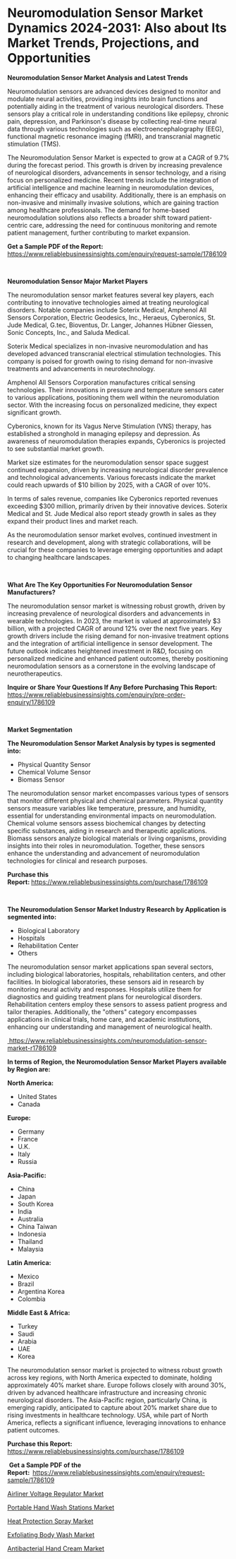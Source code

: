 <p><h1>Neuromodulation Sensor Market Dynamics 2024-2031: Also about Its Market Trends, Projections, and Opportunities</h1></p><p><strong>Neuromodulation Sensor Market Analysis and Latest Trends</strong></p>
<p><p>Neuromodulation sensors are advanced devices designed to monitor and modulate neural activities, providing insights into brain functions and potentially aiding in the treatment of various neurological disorders. These sensors play a critical role in understanding conditions like epilepsy, chronic pain, depression, and Parkinson's disease by collecting real-time neural data through various technologies such as electroencephalography (EEG), functional magnetic resonance imaging (fMRI), and transcranial magnetic stimulation (TMS).</p><p>The Neuromodulation Sensor Market is expected to grow at a CAGR of 9.7% during the forecast period. This growth is driven by increasing prevalence of neurological disorders, advancements in sensor technology, and a rising focus on personalized medicine. Recent trends include the integration of artificial intelligence and machine learning in neuromodulation devices, enhancing their efficacy and usability. Additionally, there is an emphasis on non-invasive and minimally invasive solutions, which are gaining traction among healthcare professionals. The demand for home-based neuromodulation solutions also reflects a broader shift toward patient-centric care, addressing the need for continuous monitoring and remote patient management, further contributing to market expansion.</p></p>
<p><strong>Get a Sample PDF of the Report:&nbsp;</strong> <a href="https://www.reliablebusinessinsights.com/enquiry/request-sample/1786109?utm_campaign=48&utm_medium=2&utm_source=Github&utm_content=ia&utm_term=19122024&utm_id=neuromodulation-sensor">https://www.reliablebusinessinsights.com/enquiry/request-sample/1786109</a></p>
<p>&nbsp;</p>
<p><strong>Neuromodulation Sensor Major Market Players</strong></p>
<p><p>The neuromodulation sensor market features several key players, each contributing to innovative technologies aimed at treating neurological disorders. Notable companies include Soterix Medical, Amphenol All Sensors Corporation, Electric Geodesics, Inc., Heraeus, Cyberonics, St. Jude Medical, G.tec, Bioventus, Dr. Langer, Johannes Hübner Giessen, Sonic Concepts, Inc., and Saluda Medical.</p><p>Soterix Medical specializes in non-invasive neuromodulation and has developed advanced transcranial electrical stimulation technologies. This company is poised for growth owing to rising demand for non-invasive treatments and advancements in neurotechnology.</p><p>Amphenol All Sensors Corporation manufactures critical sensing technologies. Their innovations in pressure and temperature sensors cater to various applications, positioning them well within the neuromodulation sector. With the increasing focus on personalized medicine, they expect significant growth.</p><p>Cyberonics, known for its Vagus Nerve Stimulation (VNS) therapy, has established a stronghold in managing epilepsy and depression. As awareness of neuromodulation therapies expands, Cyberonics is projected to see substantial market growth.</p><p>Market size estimates for the neuromodulation sensor space suggest continued expansion, driven by increasing neurological disorder prevalence and technological advancements. Various forecasts indicate the market could reach upwards of $10 billion by 2025, with a CAGR of over 10%.</p><p>In terms of sales revenue, companies like Cyberonics reported revenues exceeding $300 million, primarily driven by their innovative devices. Soterix Medical and St. Jude Medical also report steady growth in sales as they expand their product lines and market reach.</p><p>As the neuromodulation sensor market evolves, continued investment in research and development, along with strategic collaborations, will be crucial for these companies to leverage emerging opportunities and adapt to changing healthcare landscapes.</p></p>
<p>&nbsp;</p>
<p><strong>What Are The Key Opportunities For Neuromodulation Sensor Manufacturers?</strong></p>
<p><p>The neuromodulation sensor market is witnessing robust growth, driven by increasing prevalence of neurological disorders and advancements in wearable technologies. In 2023, the market is valued at approximately $3 billion, with a projected CAGR of around 12% over the next five years. Key growth drivers include the rising demand for non-invasive treatment options and the integration of artificial intelligence in sensor development. The future outlook indicates heightened investment in R&D, focusing on personalized medicine and enhanced patient outcomes, thereby positioning neuromodulation sensors as a cornerstone in the evolving landscape of neurotherapeutics.</p></p>
<p><strong>Inquire or Share Your Questions If Any Before Purchasing This Report:</strong> <a href="https://www.reliablebusinessinsights.com/enquiry/pre-order-enquiry/1786109?utm_campaign=48&utm_medium=2&utm_source=Github&utm_content=ia&utm_term=19122024&utm_id=neuromodulation-sensor">https://www.reliablebusinessinsights.com/enquiry/pre-order-enquiry/1786109</a></p>
<p>&nbsp;</p>
<p><strong>Market Segmentation</strong></p>
<p><strong>The Neuromodulation Sensor Market Analysis by types is segmented into:</strong></p>
<p><ul><li>Physical Quantity Sensor</li><li>Chemical Volume Sensor</li><li>Biomass Sensor</li></ul></p>
<p><p>The neuromodulation sensor market encompasses various types of sensors that monitor different physical and chemical parameters. Physical quantity sensors measure variables like temperature, pressure, and humidity, essential for understanding environmental impacts on neuromodulation. Chemical volume sensors assess biochemical changes by detecting specific substances, aiding in research and therapeutic applications. Biomass sensors analyze biological materials or living organisms, providing insights into their roles in neuromodulation. Together, these sensors enhance the understanding and advancement of neuromodulation technologies for clinical and research purposes.</p></p>
<p><strong>Purchase this Report:&nbsp;</strong><a href="https://www.reliablebusinessinsights.com/purchase/1786109?utm_campaign=48&utm_medium=2&utm_source=Github&utm_content=ia&utm_term=19122024&utm_id=neuromodulation-sensor">https://www.reliablebusinessinsights.com/purchase/1786109</a></p>
<p>&nbsp;</p>
<p><strong>The Neuromodulation Sensor Market Industry Research by Application is segmented into:</strong></p>
<p><ul><li>Biological Laboratory</li><li>Hospitals</li><li>Rehabilitation Center</li><li>Others</li></ul></p>
<p><p>The neuromodulation sensor market applications span several sectors, including biological laboratories, hospitals, rehabilitation centers, and other facilities. In biological laboratories, these sensors aid in research by monitoring neural activity and responses. Hospitals utilize them for diagnostics and guiding treatment plans for neurological disorders. Rehabilitation centers employ these sensors to assess patient progress and tailor therapies. Additionally, the "others" category encompasses applications in clinical trials, home care, and academic institutions, enhancing our understanding and management of neurological health.</p></p>
<p><a href="https://www.reliablebusinessinsights.com/neuromodulation-sensor-market-r1786109?utm_campaign=48&utm_medium=2&utm_source=Github&utm_content=ia&utm_term=19122024&utm_id=neuromodulation-sensor">&nbsp;https://www.reliablebusinessinsights.com/neuromodulation-sensor-market-r1786109</a></p>
<p><strong>In terms of Region, the Neuromodulation Sensor Market Players available by Region are:</strong></p>
<p>
    <p> <strong> North America: </strong>
        <ul>
            <li>United States</li>
            <li>Canada</li>
        </ul>
        </p> 
    <p> <strong> Europe: </strong>
        <ul>
            <li>Germany</li>
            <li>France</li>
            <li>U.K.</li>
            <li>Italy</li>
            <li>Russia</li>
        </ul>
        </p> 
    <p> <strong> Asia-Pacific: </strong>
        <ul>
            <li>China</li>
            <li>Japan</li>
            <li>South Korea</li>
            <li>India</li>
            <li>Australia</li>
            <li>China Taiwan</li>
            <li>Indonesia</li>
            <li>Thailand</li>
            <li>Malaysia</li>
        </ul>
        </p> 
    <p> <strong> Latin America: </strong>
        <ul>
            <li>Mexico</li>
            <li>Brazil</li>
            <li>Argentina Korea</li>
            <li>Colombia</li>
        </ul>
        </p> 
    <p> <strong> Middle East & Africa: </strong>
        <ul>
            <li>Turkey</li>
            <li>Saudi</li>
            <li>Arabia</li>
            <li>UAE</li>
            <li>Korea</li>
        </ul>
    </p>
    </p>
<p><p>The neuromodulation sensor market is projected to witness robust growth across key regions, with North America expected to dominate, holding approximately 40% market share. Europe follows closely with around 30%, driven by advanced healthcare infrastructure and increasing chronic neurological disorders. The Asia-Pacific region, particularly China, is emerging rapidly, anticipated to capture about 20% market share due to rising investments in healthcare technology. USA, while part of North America, reflects a significant influence, leveraging innovations to enhance patient outcomes.</p></p>
<p><strong>Purchase this Report: </strong><a href="https://www.reliablebusinessinsights.com/purchase/1786109?utm_campaign=48&utm_medium=2&utm_source=Github&utm_content=ia&utm_term=19122024&utm_id=neuromodulation-sensor">https://www.reliablebusinessinsights.com/purchase/1786109</a></p>
<p>&nbsp;<strong>Get a Sample PDF of the Report:&nbsp;&nbsp;</strong><a href="https://www.reliablebusinessinsights.com/enquiry/request-sample/1786109?utm_campaign=48&utm_medium=2&utm_source=Github&utm_content=ia&utm_term=19122024&utm_id=neuromodulation-sensor">https://www.reliablebusinessinsights.com/enquiry/request-sample/1786109</a></p>
<p><strong></strong></p>
<p><p><a href="https://github.com/kathiestrine5ty/Market-Research-Report-List-1/blob/main/airliner-voltage-regulator-market.md?utm_campaign=48&utm_medium=2&utm_source=Github&utm_content=ia&utm_term=19122024&utm_id=neuromodulation-sensor">Airliner Voltage Regulator Market</a></p><p><a href="https://www.linkedin.com/pulse/projecting-growth-portable-hand-wash-stations-market-insights-suwwf?utm_campaign=48&utm_medium=2&utm_source=Github&utm_content=ia&utm_term=19122024&utm_id=neuromodulation-sensor">Portable Hand Wash Stations Market</a></p><p><a href="https://www.linkedin.com/pulse/heat-protection-spray-market-size-expected-grow-cagr-5-fthpe?utm_campaign=48&utm_medium=2&utm_source=Github&utm_content=ia&utm_term=19122024&utm_id=neuromodulation-sensor">Heat Protection Spray Market</a></p><p><a href="https://www.linkedin.com/pulse/exfoliating-body-wash-market-size-report-projected-cagr-143-offers-kcque?utm_campaign=48&utm_medium=2&utm_source=Github&utm_content=ia&utm_term=19122024&utm_id=neuromodulation-sensor">Exfoliating Body Wash Market</a></p><p><a href="https://www.linkedin.com/pulse/global-antibacterial-hand-cream-market-exploring-share-8ogme?utm_campaign=48&utm_medium=2&utm_source=Github&utm_content=ia&utm_term=19122024&utm_id=neuromodulation-sensor">Antibacterial Hand Cream Market</a></p></p>